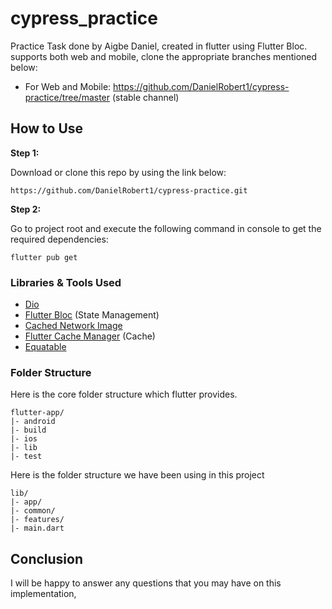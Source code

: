 # cypress_practice

Practice Task done by Aigbe Daniel, created in flutter using Flutter Bloc. supports both web and mobile, clone the appropriate branches mentioned below:

* For Web and Mobile: https://github.com/DanielRobert1/cypress-practice/tree/master (stable channel)

## How to Use 

**Step 1:**

Download or clone this repo by using the link below:

```
https://github.com/DanielRobert1/cypress-practice.git
```

**Step 2:**

Go to project root and execute the following command in console to get the required dependencies: 

```
flutter pub get 
```

### Libraries & Tools Used

* [Dio](https://github.com/flutterchina/dio)
* [Flutter Bloc](https://github.com/felangel/bloc/tree/master/packages/flutter_bloc) (State Management)
* [Cached Network Image](https://github.com/Baseflow/flutter_cached_network_image) 
* [Flutter Cache Manager](https://github.com/Baseflow/flutter_cache_manager/tree/master/flutter_cache_manager) (Cache)
* [Equatable](https://github.com/felangel/equatable)

### Folder Structure
Here is the core folder structure which flutter provides.

```
flutter-app/
|- android
|- build
|- ios
|- lib
|- test
```

Here is the folder structure we have been using in this project

```
lib/
|- app/
|- common/
|- features/
|- main.dart
```

## Conclusion

I will be happy to answer any questions that you may have on this implementation,

